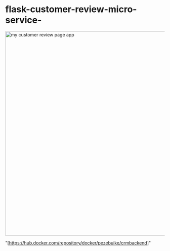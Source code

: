 # flask-customer-review-micro-service-
<img width="646" alt="my customer review page app" src="https://user-images.githubusercontent.com/99094143/205439107-9139a963-a60d-450f-8b05-04a9a41ce626.PNG">



"[https://hub.docker.com/repository/docker/pezebuike/crmbackend]"
